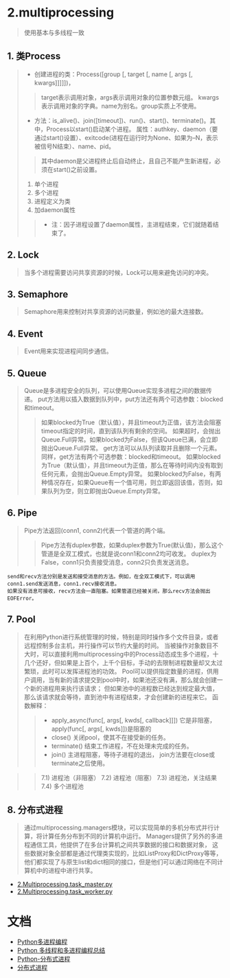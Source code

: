 
# 2.multiprocessing 
> 使用基本与多线程一致

## 1. 类Process

> - 创建进程的类：Process([group [, target [, name [, args [, kwargs]]]]])，
>> target表示调用对象，args表示调用对象的位置参数元组。
>> kwargs表示调用对象的字典。name为别名。group实质上不使用。
> - 方法：is_alive()、join([timeout])、run()、start()、terminate()。其中，Process以start()启动某个进程。
> 属性：authkey、daemon（要通过start()设置）、exitcode(进程在运行时为None、如果为–N，表示被信号N结束）、name、pid。
>> 其中daemon是父进程终止后自动终止，且自己不能产生新进程，必须在start()之前设置。
> 
> 1) 单个进程
> 2) 多个进程
> 3) 进程定义为类
> 4) 加daemon属性
>>   - 注：因子进程设置了daemon属性，主进程结束，它们就随着结束了。
   
## 2. Lock
> 当多个进程需要访问共享资源的时候，Lock可以用来避免访问的冲突。

## 3. Semaphore
> Semaphore用来控制对共享资源的访问数量，例如池的最大连接数。

## 4. Event
> Event用来实现进程间同步通信。
   
## 5. Queue
> Queue是多进程安全的队列，可以使用Queue实现多进程之间的数据传递。
> put方法用以插入数据到队列中，put方法还有两个可选参数：blocked和timeout。
>> 如果blocked为True（默认值），并且timeout为正值，该方法会阻塞timeout指定的时间，直到该队列有剩余的空间。
>> 如果超时，会抛出Queue.Full异常。如果blocked为False，但该Queue已满，会立即抛出Queue.Full异常。
> get方法可以从队列读取并且删除一个元素。同样，get方法有两个可选参数：blocked和timeout。
>> 如果blocked为True（默认值），并且timeout为正值，那么在等待时间内没有取到任何元素，会抛出Queue.Empty异常。
>>如果blocked为False，有两种情况存在，如果Queue有一个值可用，则立即返回该值，否则，如果队列为空，则立即抛出Queue.Empty异常。

   
## 6. Pipe
> Pipe方法返回(conn1, conn2)代表一个管道的两个端。
>> Pipe方法有duplex参数，如果duplex参数为True(默认值)，那么这个管道是全双工模式，也就是说conn1和conn2均可收发。
>> duplex为False，conn1只负责接受消息，conn2只负责发送消息。
```
send和recv方法分别是发送和接受消息的方法。例如，在全双工模式下，可以调用conn1.send发送消息，conn1.recv接收消息。
如果没有消息可接收，recv方法会一直阻塞。如果管道已经被关闭，那么recv方法会抛出EOFError。
```


## 7. Pool
> 在利用Python进行系统管理的时候，特别是同时操作多个文件目录，或者远程控制多台主机，并行操作可以节约大量的时间。
> 当被操作对象数目不大时，可以直接利用multiprocessing中的Process动态成生多个进程，十几个还好，但如果是上百个，上千个目标，手动的去限制进程数量却又太过繁琐，此时可以发挥进程池的功效。
> Pool可以提供指定数量的进程，供用户调用，当有新的请求提交到pool中时，如果池还没有满，那么就会创建一个新的进程用来执行该请求；
> 但如果池中的进程数已经达到规定最大值，那么该请求就会等待，直到池中有进程结束，才会创建新的进程来它。
> 函数解释：
>> - apply_async(func[, args[, kwds[, callback]]]) 它是非阻塞，apply(func[, args[, kwds]])是阻塞的
>> - close()    关闭pool，使其不在接受新的任务。
>> - terminate()    结束工作进程，不在处理未完成的任务。
>> - join()    主进程阻塞，等待子进程的退出， join方法要在close或terminate之后使用。

>> 7.1) 进程池（非阻塞） 
>> 7.2) 进程池（阻塞）
>> 7.3) 进程池，关注结果
>> 7.4) 多个进程池

## 8. 分布式进程
> 通过multiprocessing.managers模块，可以实现简单的多机分布式并行计算，将计算任务分布到不同的计算机中运行。
> Managers提供了另外的多进程通信工具，他提供了在多台计算机之间共享数据的接口和数据对象，
> 这些数据对象全部都是通过代理类实现的，比如ListProxy和DictProxy等等，他们都实现了与原生list和dict相同的接口，但是他们可以通过网络在不同计算机中的进程中进行共享。
- [2.Multiprocessing.task_master.py](https://github.com/yc19890920/python_learn/tree/master/Process-Thread-Coroutine/Process/2.Multiprocessing.task_master.py)
- [2.Multiprocessing.task_worker.py](https://github.com/yc19890920/python_learn/tree/master/Process-Thread-Coroutine/Process/2.Multiprocessing.task_worker.py)

# 文档
- [Python多进程编程](http://www.cnblogs.com/kaituorensheng/p/4445418.html)
- [Python 多线程和多进程编程总结](https://tracholar.github.io/wiki/python/python-multiprocessing-tutorial.html#process)
- [Python-分布式进程](http://www.jianshu.com/p/cad23ae92b1f)
- [分布式进程](https://www.liaoxuefeng.com/wiki/001374738125095c955c1e6d8bb493182103fac9270762a000/001386832973658c780d8bfa4c6406f83b2b3097aed5df6000)

